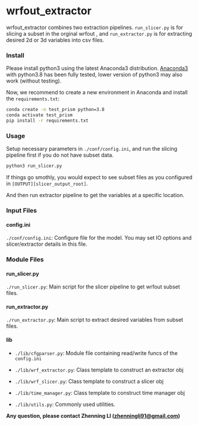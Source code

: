 
# wrfout_extractor 

wrfout_extractor combines two extraction pipelines. `run_slicer.py` is for slicing a subset in the orginal wrfout , and `run_extractor.py` is for extracting desired 2d or 3d variables into csv files.

### Install

Please install python3 using the latest Anaconda3 distribution. [Anaconda3](https://www.anaconda.com/products/individual) with python3.8 has been fully tested, lower version of python3 may also work (without testing).

Now, we recommend to create a new environment in Anaconda and install the `requirements.txt`:

```bash
conda create -n test_prism python=3.8
conda activate test_prism
pip install -r requirements.txt
```

### Usage

Setup necessary parameters in `./conf/config.ini`, and run the slicing pipeline first if you do not have subset data.

```bash
python3 run_slicer.py
```

If things go smothly, you would expect to see subset files as you configured in `[OUTPUT][slicer_output_root]`.

And then run extractor pipeline to get the variables at a specific location.


### Input Files

#### config.ini
`./conf/config.ini`: Configure file for the model. You may set IO options and slicer/extractor details in this file.

### Module Files

#### run_slicer.py
`./run_slicer.py`: Main script for the slicer pipeline to get wrfout subset files.

#### run_extractor.py
`./run_extractor.py`: Main script to extract desired variables from subset files. 

#### lib

* `./lib/cfgparser.py`: Module file containing read/write funcs of the `config.ini`

* `./lib/wrf_extractor.py`: Class template to construct an extractor obj

* `./lib/wrf_slicer.py`: Class template to construct a slicer obj

* `./lib/time_manager.py`: Class template to construct time manager obj

* `./lib/utils.py`: Commonly used utilities.

**Any question, please contact Zhenning LI (zhenningli91@gmail.com)**
